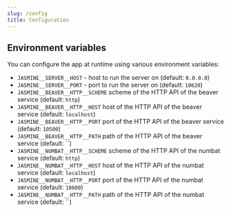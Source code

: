 ```yaml
---
slug: /config
title: Configuration
---
```


## Environment variables

You can configure the app at runtime using various environment variables:

- `JASMINE__SERVER__HOST` -
  host to run the server on
  (default: `0.0.0.0`)
- `JASMINE__SERVER__PORT` -
  port to run the server on
  (default: `10620`)
- `JASMINE__BEAVER__HTTP__SCHEME`
  scheme of the HTTP API of the beaver service
  (default: `http`)
- `JASMINE__BEAVER__HTTP__HOST`
  host of the HTTP API of the beaver service
  (default: `localhost`)
- `JASMINE__BEAVER__HTTP__PORT`
  port of the HTTP API of the beaver service
  (default: `10500`)
- `JASMINE__BEAVER__HTTP__PATH`
  path of the HTTP API of the beaver service
  (default: ``)
- `JASMINE__NUMBAT__HTTP__SCHEME`
  scheme of the HTTP API of the numbat service
  (default: `http`)
- `JASMINE__NUMBAT__HTTP__HOST`
  host of the HTTP API of the numbat service
  (default: `localhost`)
- `JASMINE__NUMBAT__HTTP__PORT`
  port of the HTTP API of the numbat service
  (default: `10600`)
- `JASMINE__NUMBAT__HTTP__PATH`
  path of the HTTP API of the numbat service
  (default: ``)
